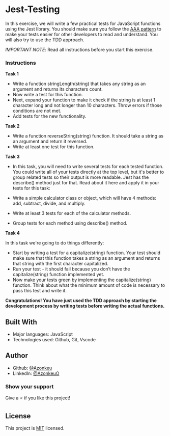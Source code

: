 # Jest-Testing

In this exercise, we will write a few practical tests for JavaScript functions using the Jest library. You should make sure you follow the [AAA pattern](https://medium.com/@pjbgf/title-testing-code-ocd-and-the-aaa-pattern-df453975ab80) to make your tests easier for other developers to read and understand. You will also try to use the TDD approach.

*IMPORTANT NOTE*: Read all instructions before you start this exercise.

### Instructions

**Task 1**
- Write a function stringLength(string) that takes any string as an argument and returns its characters count.
- Now write a test for this function.
- Next, expand your function to make it check if the string is at least 1 character long and not longer than 10 characters. Throw errors if those conditions are not met.
- Add tests for the new functionality.
  

**Task 2**
- Write a function reverseString(string) function. It should take a string as an argument and return it reversed.
- Write at least one test for this function.
  
**Task 3**
- In this task, you will need to write several tests for each tested function. You could write all of your tests directly at the top level, but it's better to group related tests so their output is more readable. Jest has the describe() method just for that. Read about it here and apply it in your tests for this task:

- Write a simple calculator class or object, which will have 4 methods: add, subtract, divide, and multiply.
- Write at least 3 tests for each of the calculator methods.
- Group tests for each method using describe() method.
  
**Task 4**

In this task we're going to do things differently:

- Start by writing a test for a capitalize(string) function. Your test should make sure that this function takes a string as an argument and returns that string with the first character capitalized.
- Run your test - it should fail because you don’t have the capitalize(string) function implemented yet.
- Now make your tests green by implementing the capitalize(string) function. Think about what the minimum amount of code is necessary to pass this test and write it.

**Congratulations! You have just used the TDD approach by starting the development process by writing tests before writing the actual functions.**

## Built With
 - Major languages: JavaScript
 - Technologies used: Github, Git, Vscode

## Author
- Github: [@Azonkeu](https://github.com/Azonkeu)
- LinkedIn: [@AzonkeuO](https://www.linkedin.com/in/azonkeu-ornela-88a14b172/)

### Show your support
Give a ⭐️ if you like this project!

## License
This project is [MIT](https://github.com/Azonkeu/Jest-Testing/blob/main/LICENSE) licensed.